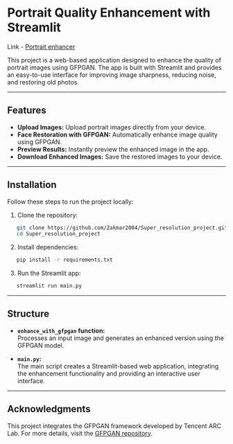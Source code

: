 # Portrait Quality Enhancement with Streamlit  
Link - [Portrait enhancer](https://portraitenhancer.streamlit.app/)

This project is a web-based application designed to enhance the quality of portrait images using GFPGAN. The app is built with Streamlit and provides an easy-to-use interface for improving image sharpness, reducing noise, and restoring old photos. 

---

## Features  

- **Upload Images:** Upload portrait images directly from your device.  
- **Face Restoration with GFPGAN:** Automatically enhance image quality using GFPGAN.  
- **Preview Results:** Instantly preview the enhanced image in the app.  
- **Download Enhanced Images:** Save the restored images to your device.  
---
## Installation  

Follow these steps to run the project locally:
1. Clone the repository: 
```bash  
   git clone https://github.com/Zakmar2004/Super_resolution_project.git  
   cd Super_resolution_project
```
2. Install dependencies:
```bash
   pip install -r requirements.txt  
```
3. Run the Streamlit app:
```bash
   streamlit run main.py  
```
---
## Structure  

- **`enhance_with_gfpgan` function:**  
  Processes an input image and generates an enhanced version using the GFPGAN model.  

- **`main.py`:**  
  The main script creates a Streamlit-based web application, integrating the enhancement functionality and providing an interactive user interface.  
---
## Acknowledgments

This project integrates the GFPGAN framework developed by Tencent ARC Lab. For more details, visit the [GFPGAN repository](https://github.com/TencentARC/GFPGAN).